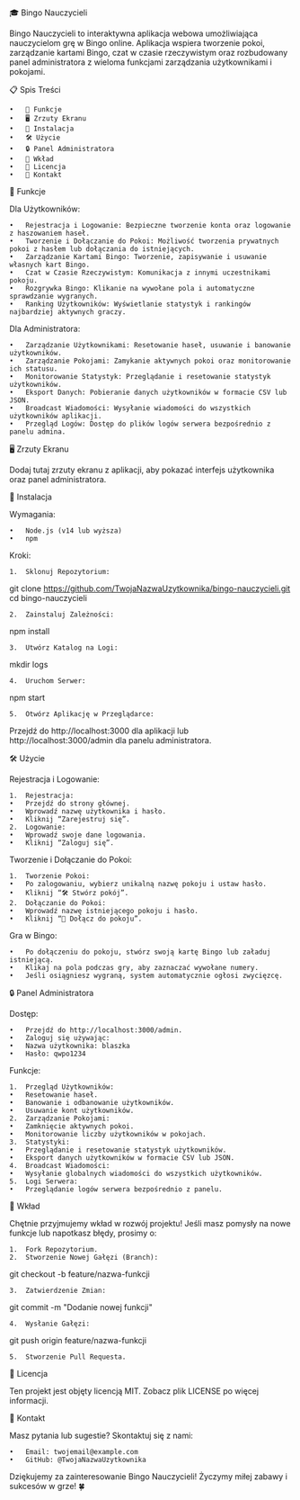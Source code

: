 🎓 Bingo Nauczycieli

Bingo Nauczycieli to interaktywna aplikacja webowa umożliwiająca nauczycielom grę w Bingo online. Aplikacja wspiera tworzenie pokoi, zarządzanie kartami Bingo, czat w czasie rzeczywistym oraz rozbudowany panel administratora z wieloma funkcjami zarządzania użytkownikami i pokojami.

📋 Spis Treści

	•	🎯 Funkcje
	•	🖥️ Zrzuty Ekranu
	•	🚀 Instalacja
	•	🛠️ Użycie
	•	🔒 Panel Administratora
	•	🤝 Wkład
	•	📄 Licencja
	•	📧 Kontakt

🎯 Funkcje

Dla Użytkowników:

	•	Rejestracja i Logowanie: Bezpieczne tworzenie konta oraz logowanie z haszowaniem haseł.
	•	Tworzenie i Dołączanie do Pokoi: Możliwość tworzenia prywatnych pokoi z hasłem lub dołączania do istniejących.
	•	Zarządzanie Kartami Bingo: Tworzenie, zapisywanie i usuwanie własnych kart Bingo.
	•	Czat w Czasie Rzeczywistym: Komunikacja z innymi uczestnikami pokoju.
	•	Rozgrywka Bingo: Klikanie na wywołane pola i automatyczne sprawdzanie wygranych.
	•	Ranking Użytkowników: Wyświetlanie statystyk i rankingów najbardziej aktywnych graczy.

Dla Administratora:

	•	Zarządzanie Użytkownikami: Resetowanie haseł, usuwanie i banowanie użytkowników.
	•	Zarządzanie Pokojami: Zamykanie aktywnych pokoi oraz monitorowanie ich statusu.
	•	Monitorowanie Statystyk: Przeglądanie i resetowanie statystyk użytkowników.
	•	Eksport Danych: Pobieranie danych użytkowników w formacie CSV lub JSON.
	•	Broadcast Wiadomości: Wysyłanie wiadomości do wszystkich użytkowników aplikacji.
	•	Przegląd Logów: Dostęp do plików logów serwera bezpośrednio z panelu admina.

🖥️ Zrzuty Ekranu

Dodaj tutaj zrzuty ekranu z aplikacji, aby pokazać interfejs użytkownika oraz panel administratora.

🚀 Instalacja

Wymagania:

	•	Node.js (v14 lub wyższa)
	•	npm

Kroki:

	1.	Sklonuj Repozytorium:

git clone https://github.com/TwojaNazwaUzytkownika/bingo-nauczycieli.git
cd bingo-nauczycieli


	2.	Zainstaluj Zależności:

npm install


	3.	Utwórz Katalog na Logi:

mkdir logs


	4.	Uruchom Serwer:

npm start


	5.	Otwórz Aplikację w Przeglądarce:
Przejdź do http://localhost:3000 dla aplikacji lub http://localhost:3000/admin dla panelu administratora.

🛠️ Użycie

Rejestracja i Logowanie:

	1.	Rejestracja:
	•	Przejdź do strony głównej.
	•	Wprowadź nazwę użytkownika i hasło.
	•	Kliknij “Zarejestruj się”.
	2.	Logowanie:
	•	Wprowadź swoje dane logowania.
	•	Kliknij “Zaloguj się”.

Tworzenie i Dołączanie do Pokoi:

	1.	Tworzenie Pokoi:
	•	Po zalogowaniu, wybierz unikalną nazwę pokoju i ustaw hasło.
	•	Kliknij “🛠️ Stwórz pokój”.
	2.	Dołączanie do Pokoi:
	•	Wprowadź nazwę istniejącego pokoju i hasło.
	•	Kliknij “🔑 Dołącz do pokoju”.

Gra w Bingo:

	•	Po dołączeniu do pokoju, stwórz swoją kartę Bingo lub załaduj istniejącą.
	•	Klikaj na pola podczas gry, aby zaznaczać wywołane numery.
	•	Jeśli osiągniesz wygraną, system automatycznie ogłosi zwycięzcę.

🔒 Panel Administratora

Dostęp:

	•	Przejdź do http://localhost:3000/admin.
	•	Zaloguj się używając:
	•	Nazwa użytkownika: blaszka
	•	Hasło: qwpo1234

Funkcje:

	1.	Przegląd Użytkowników:
	•	Resetowanie haseł.
	•	Banowanie i odbanowanie użytkowników.
	•	Usuwanie kont użytkowników.
	2.	Zarządzanie Pokojami:
	•	Zamknięcie aktywnych pokoi.
	•	Monitorowanie liczby użytkowników w pokojach.
	3.	Statystyki:
	•	Przeglądanie i resetowanie statystyk użytkowników.
	•	Eksport danych użytkowników w formacie CSV lub JSON.
	4.	Broadcast Wiadomości:
	•	Wysyłanie globalnych wiadomości do wszystkich użytkowników.
	5.	Logi Serwera:
	•	Przeglądanie logów serwera bezpośrednio z panelu.

🤝 Wkład

Chętnie przyjmujemy wkład w rozwój projektu! Jeśli masz pomysły na nowe funkcje lub napotkasz błędy, prosimy o:

	1.	Fork Repozytorium.
	2.	Stworzenie Nowej Gałęzi (Branch):

git checkout -b feature/nazwa-funkcji


	3.	Zatwierdzenie Zmian:

git commit -m "Dodanie nowej funkcji"


	4.	Wysłanie Gałęzi:

git push origin feature/nazwa-funkcji


	5.	Stworzenie Pull Requesta.

📄 Licencja

Ten projekt jest objęty licencją MIT. Zobacz plik LICENSE po więcej informacji.

📧 Kontakt

Masz pytania lub sugestie? Skontaktuj się z nami:

	•	Email: twojemail@example.com
	•	GitHub: @TwojaNazwaUzytkownika

Dziękujemy za zainteresowanie Bingo Nauczycieli! Życzymy miłej zabawy i sukcesów w grze! 🍀
